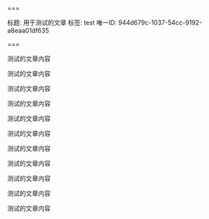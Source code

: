 ===

标题: 用于测试的文章
标签: test
唯一ID: 944d679c-1037-54cc-9192-a8eaa01df635

===

测试的文章内容

测试的文章内容

测试的文章内容

测试的文章内容

测试的文章内容

测试的文章内容

测试的文章内容

测试的文章内容

测试的文章内容

测试的文章内容

测试的文章内容

